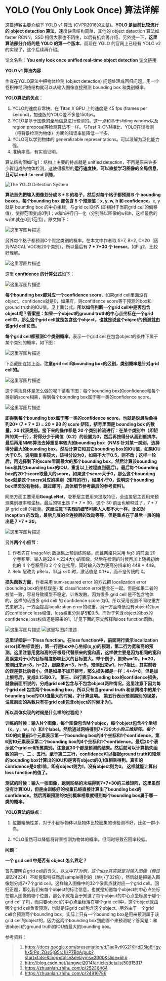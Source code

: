 # YOLO (You Only Look Once) 算法详解

这篇博客主要介绍下 YOLO v1 算法 (CVPR2016的文章)。**YOLO 是目前比较流行的 object detection 算法**，速度快且结构简单，其他的 object detection 算法如 faster RCNN，SSD 相信大家也不陌生，以后有机会再介绍。另外提一下，**这里算法部分介绍的是 YOLO 的第一个版本**，而现在 YOLO 的官网上已经有 YOLO v2 的实现了，这个后续再介绍。

论文名称：**You only look once unified real-time object detection** [论文链接](http://www.cv-foundation.org/openaccess/content_cvpr_2016/papers/Redmon_You_Only_Look_CVPR_2016_paper.pdf)

**YOLO v1 算法内容**

作者在YOLO算法中把物体检测 (object detection) 问题处理成回归问题，用一个卷积神经网络结构就可以从输入图像直接预测 bounding box 和类别概率。

**YOLO算法的优点**：

1. YOLO的速度非常快。在 Titan X GPU 上的速度是 45 fps (frames per second)，加速版的YOLO差不多是150fps。
2. YOLO是基于图像的全局信息进行预测的。这一点和基于sliding window以及region proposal等检测算法不一样。与Fast R-CNN相比，YOLO在误检测（将背景检测为物体）方面的错误率能降低一半多。
3. YOLO可以学到物体的 generalizable representations。可以理解为泛化能力强。
4. 准确率高，有实验证明。

算法结构图如Fig1：结构上主要的特点就是 unified detection，不再是原来许多步骤组成的物体检测，这使得模型的**运行速度快，可以直接学习图像的全局信息**，**且可以 end-to-end 训练**。

![The YOLO Detection System](assets/20170521225148353.jpeg)

**算法首先把输入图像划分成 S \* S 的格子，然后对每个格子都预测 B 个 bounding boxes，每个bounding box 都包含 5 个预测值：x, y, w, h 和 confidence**。x, y 就是 bounding box 的中心坐标，与grid cell对齐 (即相对于当前grid cell的偏移值)，使得范围变成0到1；w和h进行归一化（分别除以图像的w和h，这样最后的w和h就在0到1范围）。原文如下：

![这里写图片描述](assets/20170521225325404.jpeg)

另外每个格子都预测C个假定类别的概率。在本文中作者取 S=7, B=2, C=20（因为PASCAL VOC有20个类别），所以最后有 **7 \* 7*30 个 tensor**。如Fig2，比较好理解。

![这里写图片描述](assets/20170521225419467.jpeg)

这里 **confidence 的计算公式**如下：

![这里写图片描述](assets/20170521225450577.jpeg)

**每个bounding box都对应一个confidence score**，如果grid cell里面没有object，confidence就是0，如果有，则confidence score等于预测的box和ground truth的IOU值，见上面公式。**所以如何判断一个grid cell中是否包含object呢？答案是：如果一个object的ground truth的中心点坐标在一个grid cell中，那么这个grid cell就是包含这个object，也就是说这个object的预测就由该grid cell负责。** 

**每个grid cell都预测C个类别概率**，表示一个grid cell在包含object的条件下属于某个类别的概率，如下图：

![这里写图片描述](assets/20170521225852722.jpeg)

下面截图连接上面。**注意grid cell和bounding box的区别，类别概率是针对grid cell的。**

![这里写图片描述](assets/20170521225935782.jpeg)

这个乘法具体是怎么做的呢？请看下图：每个bounding box的confidence和每个类别的score相乘，得到每个bounding box属于哪一类的confidence score。

![这里写图片描述](assets/20170522193527809.png)

**即得到每个bounding box属于哪一类的confidence score。也就是说最后会得到20\* (7 \* 7 \* 2) = 20 \* 98 的 score 矩阵，括号里面是 bounding box 的数量，20 代表类别。接下来的操作都是 20 个类别轮流进行：在某个类别中（即矩阵的某一行），将得分少于阈值（0.2）的设置为0，然后再按得分从高到低排序。最后再用NMS算法去掉重复率较大的bounding box（NMS:针对某一类别，选择得分最大的bounding box，然后计算它和其它bounding box的IOU值，如果IOU大于0.5，说明重复率较大，该得分设为0，如果不大于0.5，则不改；这样一轮后，再选择剩下的score里面最大的那个bounding box，然后计算该bounding box和其它bounding box的IOU，重复以上过程直到最后）。最后每个bounding box的20个score取最大的score，如果这个score大于0，那么这个bounding box就是这个socre对应的类别（矩阵的行），如果小于0，说明这个bounding box里面没有物体，跳过即可。具体细节参考最后的参考资料1。**

网络方面主要采用**GoogLeNet**，卷积层主要用来提取特征，全连接层主要用来预测类别概率和坐标。最后的输出是 7 \* 7 \* 30，这个 30 前面也解释过了，7 \* 7 是 grid cell 的数量。**这里注意下实现的细节可能人人都不大一样，比如对 inception 的改动，最后几层的全连接层的改动等等，但是重点在于最后一层的输出是 7 \*7 \* 30。**

![这里写图片描述](assets/20170521230020286.jpeg)

另外**两个小细节**：

1. 作者先在 ImageNet 数据集上预训练网络，而且网络只采用 fig3 的前面 20 个卷积层，输入是224 \* 224大小的图像。然后在检测的时候再加上随机初始化的 4 个卷积层和 2 个全连接层，同时输入改为更高分辨率的 448 \* 448。
2. Relu 层改为 pRelu，即当 x<0 时，激活值是 0.1*x，而不是传统的 0。

**损失函数方面**，作者采用 sum-squared error 的方式把 localization error (bounding box的坐标误差) 和 classificaton error整合在一起。但是如果二者的权值一致，容易导致模型不稳定，训练发散。因为很多 grid cell 是不包含物体的，这样的话很多 grid cell 的 confidence score 为0。所以采用设置不同权重方式来解决，一方面提高localization error的权重，另一方面降低没有object的box的confidence loss权值，loss权重分别是5和0.5。而对于包含object的box的confidence loss权值还是原来的1。详见下面的原文解释和loos function函数。

![这里写图片描述](assets/20170521230100548.jpeg) 
![这里写图片描述](assets/20170521230132991.jpeg)

**这里详细讲一下loss function。在loss function中，前面两行表示localization error(即坐标误差)，第一行是box中心坐标(x,y)的预测，第二行为宽和高的预测。这里注意用宽和高的开根号代替原来的宽和高，这样做主要是因为相同的宽和高误差对于小的目标精度影响比大的目标要大。举个例子，原来w=10，h=20，预测出来w=8，h=22，跟原来w=3，h=5，预测出来w1，h=7相比，其实前者的误差要比后者小，但是如果不加开根号，那么损失都是一样：4+4=8，但是加上根号后，变成0.15和0.7。** 
**第三、四行表示bounding box的confidence损失，就像前面所说的，分成grid cell包含与不包含object两种情况。这里注意下因为每个grid cell包含两个bounding box，所以只有当ground truth 和该网格中的某个bounding box的IOU值最大的时候，才计算这项。** 
**第五行表示预测类别的误差，注意前面的系数只有在grid cell包含object的时候才为1。**

**所以具体实现的时候是什么样的过程呢？**

**训练的时候：输入N个图像，每个图像包含M个objec，每个object包含4个坐标（x，y，w，h）和1个label。然后通过网络得到7\*7*30大小的三维矩阵。每个1*30的向量前5个元素表示第一个bounding box的4个坐标和1个confidence，第6到10元素表示第二个bounding box的4个坐标和1个confidence。最后20个表示这个grid cell所属类别。注意这30个都是预测的结果。然后就可以计算损失函数的第一、二 、五行。至于第二三行，confidence可以根据ground truth和预测的bounding box计算出的IOU和是否有object的0,1值相乘得到。真实的confidence是0或1值，即有object则为1，没有object则为0。 这样就能计算出loss function的值了。**

**测试的时候：输入一张图像，跑到网络的末端得到7\*7*30的三维矩阵，这里虽然没有计算IOU，但是由训练好的权重已经直接计算出了bounding box的confidence。然后再跟预测的类别概率相乘就得到每个bounding box属于哪一类的概率。**

**YOLO算法的缺点**：

1. 位置精确性差，对于小目标物体以及物体比较密集的也检测不好，比如一群小鸟。 

2. YOLO虽然可以降低将背景检测为物体的概率，但同时导致召回率较低。

**问题：**

**一个 grid cell 中是否有 object 怎么界定？** 

首先要明白grid cell的含义，以文中7*7为例，这个size其实就是对输入图像（假设是224*224）不断提取特征然后sample得到的（缩小了32倍），然后就是把输入图像划分成7*7个grid cell，这样输入图像中的32个像素点就对应一个grid cell。回归正题，那么我们有每个object的标注信息，也就是知道每个object的中心点坐标在输入图像的哪个位置，那么不就相当于知道了每个object的中心点坐标属于哪个grid cell了吗，而只要object的中心点坐标落在哪个grid cell中，这个object就由哪个grid cell负责预测，也就是该grid cell包含这个object。另外由于一个grid cell会预测两个bounding box，实际上只有一个bounding box是用来预测属于该grid cell的object的，因为这两个bounding box到底哪个来预测呢？答案是：和该object的ground truth的IOU值最大的bounding box。

参考资料： 

> 1. <https://docs.google.com/presentation/d/1aeRvtKG21KHdD5lg6Hgyhx5rPq_ZOsGjG5rJ1HP7BbA/pub?start=false&loop=false&delayms=3000&slide=id.p> 
> 2. <http://blog.csdn.net/tangwei2014/article/details/50915317> 
> 3. <https://zhuanlan.zhihu.com/p/25236464> 
> 4. <https://zhuanlan.zhihu.com/p/24916786>